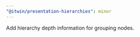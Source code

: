 ```yaml
---
"@itwin/presentation-hierarchies": minor
---
```


Add hierarchy depth information for grouping nodes.
